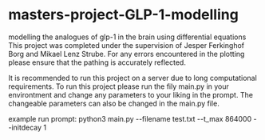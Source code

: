 # masters-project-GLP-1-modelling
modelling the analogues of glp-1 in the brain using differential equations
This project was completed under the supervision of Jesper Ferkinghof Borg and Mikael Lenz Strube.
For any errors encountered in the plotting please ensure that the pathing is accurately reflected.

It is recommended to run this project on a server due to long computational requirements.
To run this project please run the fily main.py in your environtment and change any parameters to your liking in the prompt.
The changeable parameters can also be changed in the main.py file.

example run prompt: python3 main.py --filename test.txt --t_max 864000 --initdecay 1
